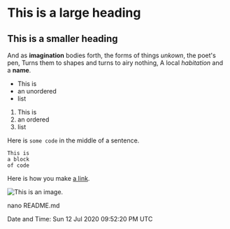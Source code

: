 # This is a large heading

## This is a smaller heading

And as **imagination** bodies forth,
the forms of things *unkown*, the poet's pen,
Turns them to shapes and turns to airy nothing,
A local *habitation* and a **name**.

- This is
- an unordered
- list

1. This is
2. an ordered 
3. list

Here is `some code` in the middle of a sentence.

```
This is
a block
of code
```

Here is how you make [a link](https://www.wikipedia.org).

![This is an image.](https://github.com/yihui/xaringan/releases/download/v0.0.2/karl-moustache.jpg)

nano README.md


Date and Time: 
Sun 12 Jul 2020 09:52:20 PM UTC
